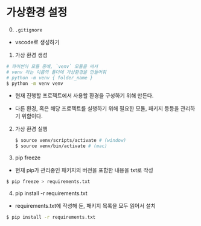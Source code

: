 # 가상환경 설정


0. `.gitignore`
- vscode로 생성하기

1. 가상 환경 생성
```bash
# 파이썬아 모듈 중에, `venv` 모듈을 써서 
# venv 라는 이름의 폴더에 가상환경을 만들어줘
# python -m venv { folder_name }
$ python -m venv venv
```

- 현재 진행할 프로젝트에서 사용할 환경을 구성하기 위해 만든다.

- 다른 환경, 혹은 해당 프로젝트를 실행하기 위해 필요한 모듈, 패키지
  등등을 관리하기 위함이다.
2. 가상 환경 실행
   
   ```bash
   $ source venv/scripts/activate # (window)
   $ source venv/bin/activate # (mac)
   ```


3. pip freeze
- 현재 pip가 관리중인 패키지의 버전을 포함한 내용을 txt로 작성
```bash
$ pip freeze > requirements.txt
```

4. pip install -r requirements.txt
- requirements.txt에 작성해 둔, 패키지 목록을 모두 읽어서 설치
```bash
$ pip install -r requirements.txt
```